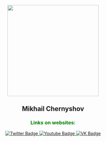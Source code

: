 <div id="header" align="center">
<img src="https://media.giphy.com/media/WUTywPPYZpdDChyBaZ/giphy.gif" width="300px"/>
  <h2>Mikhail Chernyshov</h2>
</div>

<div id="badges" align="center">
  <h3 style="color:green">Links on websites:</h3>
  <a href="https://twitter.com/">
  <img src="https://img.shields.io/badge/Twitter-blue?style=for-the-badge&logo=twitter&logoColor=white" alt="Twitter Badge"/>
    </a>
  
  <a href="https://www.youtube.com/">
  <img src="https://img.shields.io/badge/YouTube-red?style=for-the-badge&logo=youtube&logoColor=white" alt="Youtube Badge"/>
    </a>
  
  <a href="https://vk.com/michael.chernyshov">
  <img src="https://img.shields.io/badge/VKontakte-blue?style=for-the-badge&logoColor=blue" alt="VK Badge"/>
    </a>
</div>
